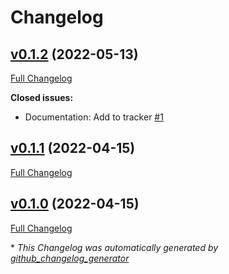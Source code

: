 # Changelog

## [v0.1.2](https://github.com/buluma/ansible-role-mate/tree/v0.1.2) (2022-05-13)

[Full Changelog](https://github.com/buluma/ansible-role-mate/compare/v0.1.1...v0.1.2)

**Closed issues:**

- Documentation: Add to tracker [\#1](https://github.com/buluma/ansible-role-mate/issues/1)

## [v0.1.1](https://github.com/buluma/ansible-role-mate/tree/v0.1.1) (2022-04-15)

[Full Changelog](https://github.com/buluma/ansible-role-mate/compare/v0.1.0...v0.1.1)

## [v0.1.0](https://github.com/buluma/ansible-role-mate/tree/v0.1.0) (2022-04-15)

[Full Changelog](https://github.com/buluma/ansible-role-mate/compare/61a0e0c96181228a5ce675fe6efebdf548db4007...v0.1.0)



\* *This Changelog was automatically generated by [github_changelog_generator](https://github.com/github-changelog-generator/github-changelog-generator)*
